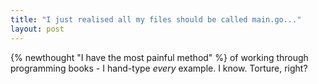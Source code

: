 ```yaml
---
title: "I just realised all my files should be called main.go..."
layout: post
---
```

{% newthought "I have the most painful method" %} of working through programming books - I hand-type _every_ example.  I know.  Torture, right?

